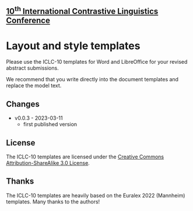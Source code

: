 ## [10<sup>th</sup> International Contrastive Linguistics Conference](https://iclc10.ids-mannheim.de/)

# Layout and style templates

Please use the ICLC-10 templates for Word and LibreOffice for your revised abstract submissions.

We recommend that you write directly into the document templates and replace the model text.


## Changes

- v0.0.3 - 2023-03-11
  - first published version

## License

The ICLC-10 templates are licensed under the [Creative Commons Attribution-ShareAlike 3.0 License](http://creativecommons.org/licenses/by-sa/3.0/).

## Thanks

The ICLC-10 templates are heavily based on the Euralex 2022 (Mannheim) templates. Many thanks to the authors!
